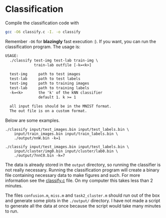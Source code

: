 # Classification

Compile the classification code with

```bash
gcc -O6 classify.c -I. -o classify
```

Remember ```-O6``` for **blazingly** fast execution :). If you want, you can run the classification program. The usage is:
```txt
USAGE:
  ./classify test-img test-lab train-img \
             train-lab outfile [-k=<k>]
  
  test-img     path to test images
  test-lab     path to test labels
  test-img     path to training images
  test-lab     path to training labels
  -k=<k>       the 'k' of the kNN classifier
               default 1. k >= 1
  
  all input files should be in the MNIST format.
  The out file is on a custom format.
```


Below are some examples. 

```
./classify input/test_images.bin input/test_labels.bin \
    input/train_images.bin input/train_labels.bin \
    ./output/nnW.bin -k=1

./classify input/test_images.bin input/test_labels.bin \
    input/cluster/img0.bin input/cluster/lab0.bin \
    ./output/7nnC0.bin -k=7
```
The data is already stored in the ```output``` directory, so running the classifier is not really necessary. Running the classification program will create a binary file containing necessary data to make figures and such. For more information see the [classify.c](./classify.c) file. On my computer this takes less than 2 minutes.

The files ```confusion.m```, ```miss.m``` and ```task2_cluster.m``` should run out of the box and generate some plots in the ```./output/``` directory. I have not made a script to generate all the data at once because the script would take many minutes to run.